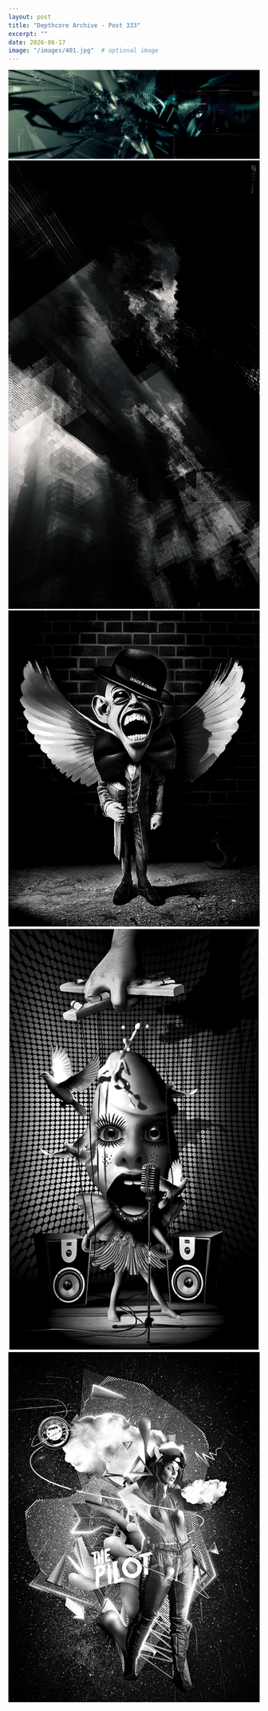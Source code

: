 ```yaml
---
layout: post
title: "Depthcore Archive - Post 333"
excerpt: ""
date: 2026-06-17
image: "/images/401.jpg"  # optional image
---
```


<img src="/images/401.jpg">
<img src="/images/4010.jpg" alt="4010.jpg"/>
<img src="/images/4013.jpg" alt="4013.jpg"/>
<img src="/images/4015.jpg" alt="4015.jpg"/>
<img src="/images/4017.jpg" alt="4017.jpg"/>
